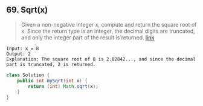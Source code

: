 ## 69. Sqrt(x)
> Given a non-negative integer x, compute and return the square root of x. Since the return type is an integer, the decimal digits are truncated, and only the integer part of the result is returned. [link](https://leetcode.com/problems/sqrtx/)
```
Input: x = 8
Output: 2
Explanation: The square root of 8 is 2.82842..., and since the decimal part is truncated, 2 is returned.
```
```java
class Solution {
    public int mySqrt(int x) {
        return (int) Math.sqrt(x);
    }
}
```